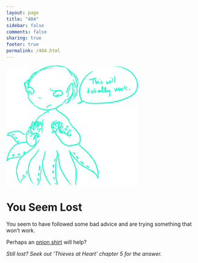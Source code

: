 ```yaml
---
layout: page
title: "404"
sidebar: false
comments: false
sharing: true
footer: true
permalink: /404.html
--- 
```


<img src="/images/idonteven.jpg" alt="OctoTavera confusion pic" class="left box-shadow biopic">
<h1>You Seem Lost</h1>
<p>You seem to have followed some bad advice and are trying something that won&#8217;t work.</p>
<p>Perhaps an <a href="http://backthatelfup.spreadshirt.com/">onion shirt</a> will help?</p>
<p><em>Still lost?  Seek out &#8216;Thieves at Heart&#8217; chapter 5 for the answer.</em></p>